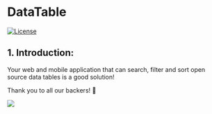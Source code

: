 # DataTable
[![License](https://poser.pugx.org/bagisto/bagisto-gdpr/license)](https://github.com/ahmetarsiv/datatable/blob/master/LICENSE)

## 1. Introduction:

Your web and mobile application that can search, filter and sort open source data tables is a good solution!

Thank you to all our backers! 🙏

<a href="https://github.com/ahmetarsiv/datatable/graphs/contributors"><img src="https://opencollective.com/arsivpro/contributors.svg?width=890&button=false"/></a>
